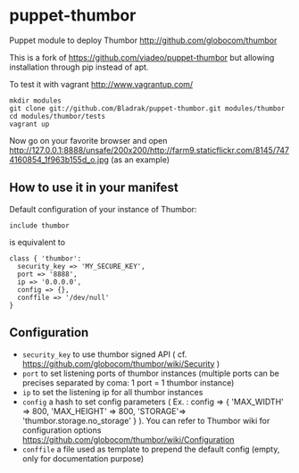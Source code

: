 puppet-thumbor
==============

Puppet module to deploy Thumbor http://github.com/globocom/thumbor

This is a fork of https://github.com/viadeo/puppet-thumbor but allowing installation through pip instead of apt.

To test it with vagrant http://www.vagrantup.com/

```
mkdir modules
git clone git://github.com/Bladrak/puppet-thumbor.git modules/thumbor
cd modules/thumbor/tests
vagrant up
```

Now go on your favorite browser and open http://127.0.0.1:8888/unsafe/200x200/http://farm9.staticflickr.com/8145/7474160854_1f963b155d_o.jpg (as an example)

How to use it in your manifest
------------------------------

Default configuration of your instance of Thumbor:
```
include thumbor
```
is equivalent to

```
class { 'thumbor':
  security_key => 'MY_SECURE_KEY',
  port => '8888',
  ip => '0.0.0.0',
  config => {},
  conffile => '/dev/null'
}
```

Configuration
-------------

  * `security_key` to use thumbor signed API ( cf. https://github.com/globocom/thumbor/wiki/Security )
  * `port` to set listening ports of thumbor instances (multiple ports can be precises separated by coma: 1 port = 1 thumbor instance)
  * `ip` to set the listening ip for all thumbor instances
  * `config` a hash to set config parameters ( Ex. : config => { 'MAX_WIDTH' => 800, 'MAX_HEIGHT' => 800, 'STORAGE'=> 'thumbor.storage.no_storage' } ). You can refer to Thumbor wiki for configuration options https://github.com/globocom/thumbor/wiki/Configuration 
  * `conffile` a file used as template to prepend the default config (empty, only for documentation purpose)
